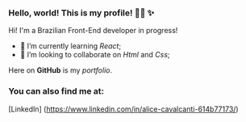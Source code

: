 ### Hello, world! This is my profile!  👩‍💻 ✨

<!--
**aliccanti/aliccanti** is a ✨ _special_ ✨ repository because its `README.md` (this file) appears on your GitHub profile.

Here are some ideas to get you started:

- 🔭 I’m currently working on ...

- 🤔 I’m looking for help with ...
- 💬 Ask me about ...
- 📫 How to reach me: ...
- 😄 Pronouns: ...
- ⚡ Fun fact: ...
-->

Hi! I'm a Brazilian Front-End developer in progress! 



-  📍 I’m currently learning *React*;
-  🔭 I’m looking to collaborate on *Html* and *Css*;

Here on **GitHub** is my *portfolio*.


### You can also find me at:

[LinkedIn] (https://www.linkedin.com/in/alice-cavalcanti-614b77173/)
